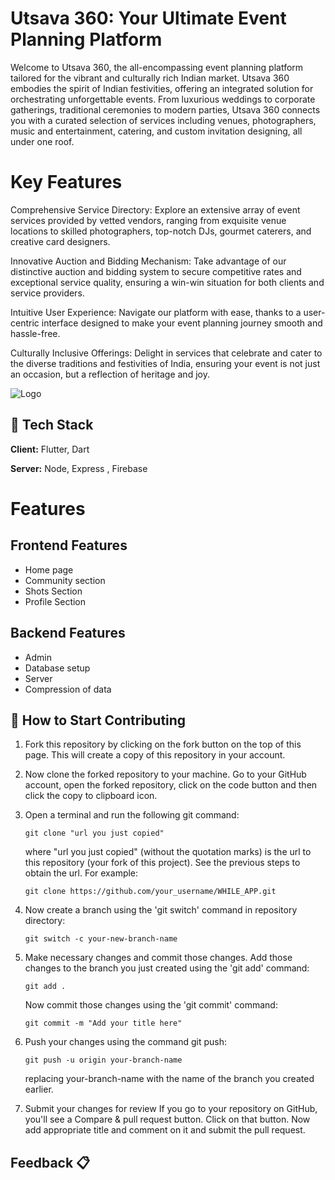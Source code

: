 # Utsava 360: Your Ultimate Event Planning Platform

Welcome to Utsava 360, the all-encompassing event planning platform tailored for the vibrant and culturally rich Indian market. Utsava 360 embodies the spirit of Indian festivities, offering an integrated solution for orchestrating unforgettable events. From luxurious weddings to corporate gatherings, traditional ceremonies to modern parties, Utsava 360 connects you with a curated selection of services including venues, photographers, music and entertainment, catering, and custom invitation designing, all under one roof.

# Key Features

Comprehensive Service Directory: Explore an extensive array of event services provided by vetted vendors, ranging from exquisite venue locations to skilled photographers, top-notch DJs, gourmet caterers, and creative card designers.

Innovative Auction and Bidding Mechanism: Take advantage of our distinctive auction and bidding system to secure competitive rates and exceptional service quality, ensuring a win-win situation for both clients and service providers.

Intuitive User Experience: Navigate our platform with ease, thanks to a user-centric interface designed to make your event planning journey smooth and hassle-free.

Culturally Inclusive Offerings: Delight in services that celebrate and cater to the diverse traditions and festivities of India, ensuring your event is not just an occasion, but a reflection of heritage and joy.

![Logo](https://user-images.githubusercontent.com/104077846/236628843-51ae52c5-952f-4ab1-b0b5-bad715f45017.png)

## 📌 Tech Stack

**Client:** Flutter, Dart

**Server:** Node, Express , Firebase

# Features

## Frontend Features
* Home page
* Community section 
* Shots Section
* Profile Section

## Backend Features
* Admin
* Database setup 
* Server
* Compression of data

## 🎯 How to Start Contributing <a name = "how_contribute"></a>
1. Fork this repository by clicking on the fork button on the top of this page. This will create a copy of this repository in your account.
2. Now clone the forked repository to your machine. Go to your GitHub account, open the forked repository, click on the code button and then click the copy to clipboard icon.
3. Open a terminal and run the following git command:
      ```
      git clone "url you just copied"
      ```
   where "url you just copied" (without the quotation marks) is the url to this repository (your fork of this project). See the previous steps to obtain the url.
   For example:
      ```
      git clone https://github.com/your_username/WHILE_APP.git
      ```
4. Now create a branch using the 'git switch' command in repository directory:
      ```
      git switch -c your-new-branch-name
      ```
5. Make necessary changes and commit those changes. Add those changes to the branch you just created using the 'git add' command:
      ```
      git add .
      ```
    Now commit those changes using the 'git commit' command:
      ```
      git commit -m "Add your title here"
      ```
6. Push your changes using the command git push:
      ```
      git push -u origin your-branch-name
      ```
      replacing your-branch-name with the name of the branch you created earlier.
      
7. Submit your changes for review 
    If you go to your repository on GitHub, you'll see a Compare & pull request button. Click on that button. Now add appropriate title and comment on it and submit
    the pull request.
    
## Feedback 📋



